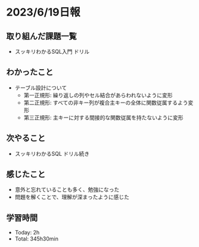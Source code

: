# 2023/6/19日報

## 取り組んだ課題一覧
- スッキリわかるSQL入門 ドリル

## わかったこと
- テーブル設計について
  - 第一正規形: 繰り返しの列やセル結合があらわれないように変形
  - 第二正規形: すべての非キー列が複合主キーの全体に関数従属するよう変形
  - 第三正規形: 主キーに対する間接的な関数従属を持たないように変形

## 次やること
- スッキリわかるSQL ドリル続き

## 感じたこと
- 意外と忘れていることも多く、勉強になった
- 問題を解くことで、理解が深まったように感じた

## 学習時間
- Today: 2h
- Total: 345h30min

